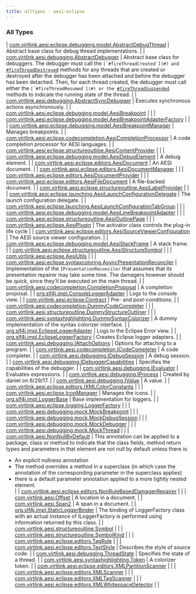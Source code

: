 ```yaml
---
title: alltypes - aesi-eclipse
---
```


### All Types

| [com.virtlink.aesi.eclipse.debugging.model.AbstractDebugThread](../com.virtlink.aesi.eclipse.debugging.model/-abstract-debug-thread/index.html) | Abstract base class for debug thread implementations. |
| [com.virtlink.aesi.debugging.AbstractDebugger](../com.virtlink.aesi.debugging/-abstract-debugger/index.html) | Abstract base class for debuggers. The debugger must call the ``[`#fireThreadCreated`](#) and ``[`#fireThreadDestroyed`](#) methods for any threads that are created or destroyed after the debugger has been attached and before the debugger has been detached. Then, for each thread created, the debugger must call either the ``[`#fireThreadResumed`](#) or the ``[`#fireThreadSuspended`](#) methods to indicate the running state of the thread. |
| [com.virtlink.aesi.debugging.AbstractSyncDebugger](../com.virtlink.aesi.debugging/-abstract-sync-debugger/index.html) | Executes synchronous actions asynchronously. |
| [com.virtlink.aesi.eclipse.debugging.model.AesiBreakpoint](../com.virtlink.aesi.eclipse.debugging.model/-aesi-breakpoint/index.html) |  |
| [com.virtlink.aesi.eclipse.debugging.model.AesiBreakpointAdapterFactory](../com.virtlink.aesi.eclipse.debugging.model/-aesi-breakpoint-adapter-factory/index.html) |  |
| [com.virtlink.aesi.eclipse.debugging.model.AesiBreakpointManager](../com.virtlink.aesi.eclipse.debugging.model/-aesi-breakpoint-manager/index.html) | Manages breakpoints. |
| [com.virtlink.aesi.eclipse.codecompletion.AesiCompletionProcessor](../com.virtlink.aesi.eclipse.codecompletion/-aesi-completion-processor/index.html) | A code completion processor for AESI languages. |
| [com.virtlink.aesi.eclipse.structureoutline.AesiContentProvider](../com.virtlink.aesi.eclipse.structureoutline/-aesi-content-provider/index.html) |  |
| [com.virtlink.aesi.eclipse.debugging.model.AesiDebugElement](../com.virtlink.aesi.eclipse.debugging.model/-aesi-debug-element/index.html) | A debug element. |
| [com.virtlink.aesi.eclipse.editors.AesiDocument](../com.virtlink.aesi.eclipse.editors/-aesi-document/index.html) | An AESI document. |
| [com.virtlink.aesi.eclipse.editors.AesiDocumentManager](../com.virtlink.aesi.eclipse.editors/-aesi-document-manager/index.html) |  |
| [com.virtlink.aesi.eclipse.editors.AesiDocumentProvider](../com.virtlink.aesi.eclipse.editors/-aesi-document-provider/index.html) |  |
| [com.virtlink.aesi.eclipse.editors.AesiFileDocument](../com.virtlink.aesi.eclipse.editors/-aesi-file-document/index.html) | A file-backed document. |
| [com.virtlink.aesi.eclipse.structureoutline.AesiLabelProvider](../com.virtlink.aesi.eclipse.structureoutline/-aesi-label-provider/index.html) |  |
| [com.virtlink.aesi.eclipse.launching.AesiLaunchConfigurationDelegate](../com.virtlink.aesi.eclipse.launching/-aesi-launch-configuration-delegate/index.html) | The launch configuration delegate. |
| [com.virtlink.aesi.eclipse.launching.AesiLaunchConfigurationTabGroup](../com.virtlink.aesi.eclipse.launching/-aesi-launch-configuration-tab-group/index.html) |  |
| [com.virtlink.aesi.eclipse.debugging.model.AesiLineBreakpointAdapter](../com.virtlink.aesi.eclipse.debugging.model/-aesi-line-breakpoint-adapter/index.html) |  |
| [com.virtlink.aesi.eclipse.structureoutline.AesiOutlinePage](../com.virtlink.aesi.eclipse.structureoutline/-aesi-outline-page/index.html) |  |
| [com.virtlink.aesi.eclipse.AesiPlugin](../com.virtlink.aesi.eclipse/-aesi-plugin/index.html) | The activator class controls the plug-in life cycle |
| [com.virtlink.aesi.eclipse.editors.AesiSourceViewerConfiguration](../com.virtlink.aesi.eclipse.editors/-aesi-source-viewer-configuration/index.html) | The AESI source viewer configuration. |
| [com.virtlink.aesi.eclipse.debugging.model.AesiStackFrame](../com.virtlink.aesi.eclipse.debugging.model/-aesi-stack-frame/index.html) | A stack frame. |
| [com.virtlink.aesi.eclipse.structureoutline.AesiStructureSymbol](../com.virtlink.aesi.eclipse.structureoutline/-aesi-structure-symbol/index.html) |  |
| [com.virtlink.aesi.eclipse.AesiUtils](../com.virtlink.aesi.eclipse/-aesi-utils/index.html) |  |
| [com.virtlink.aesi.eclipse.syntaxcoloring.AsyncPresentationReconciler](../com.virtlink.aesi.eclipse.syntaxcoloring/-async-presentation-reconciler/index.html) | Implementation of the `IPresentationReconciler` that assumes that its presentation repairer may take some time. The damagers however should be quick, since they'll be executed on the main thread. |
| [com.virtlink.aesi.codecompletion.CompletionProposal](../com.virtlink.aesi.codecompletion/-completion-proposal/index.html) | A completion proposal. |
| [org.slf4j.impl.ConsoleLoggerAdapter](../org.slf4j.impl/-console-logger-adapter/index.html) | Logs to the console view. |
| [com.virtlink.aesi.eclipse.Contract](../com.virtlink.aesi.eclipse/-contract/index.html) | Pre- and post-conditions. |
| [com.virtlink.aesi.codecompletion.DummyCodeCompleter](../com.virtlink.aesi.codecompletion/-dummy-code-completer/index.html) |  |
| [com.virtlink.aesi.structureoutline.DummyStructureOutliner](../com.virtlink.aesi.structureoutline/-dummy-structure-outliner/index.html) |  |
| [com.virtlink.aesi.syntaxhighlighting.DummySyntaxColorizer](../com.virtlink.aesi.syntaxhighlighting/-dummy-syntax-colorizer/index.html) | A dummy implementation of the syntax colorizer interface. |
| [org.slf4j.impl.EclipseLoggerAdapter](../org.slf4j.impl/-eclipse-logger-adapter/index.html) | Logs to the Eclipse Error view. |
| [org.slf4j.impl.EclipseLoggerFactory](../org.slf4j.impl/-eclipse-logger-factory/index.html) | Creates Eclipse logger adapters. |
| [com.virtlink.aesi.debugging.IAttachOptions](../com.virtlink.aesi.debugging/-i-attach-options/index.html) | Options for attaching to a program. |
| [com.virtlink.aesi.codecompletion.ICodeCompleter](../com.virtlink.aesi.codecompletion/-i-code-completer/index.html) | A code completer. |
| [com.virtlink.aesi.debugging.IDebugSession](../com.virtlink.aesi.debugging/-i-debug-session/index.html) | A debug session. |
| [com.virtlink.aesi.debugging.IDebuggerCapabilities](../com.virtlink.aesi.debugging/-i-debugger-capabilities/index.html) | Specifies the capabilities of the debugger. |
| [com.virtlink.aesi.debugging.IEvaluator](../com.virtlink.aesi.debugging/-i-evaluator/index.html) | Evaluates expressions. |
| [com.virtlink.aesi.debugging.IProcess](../com.virtlink.aesi.debugging/-i-process.html) | Created by daniel on 6/29/17. |
| [com.virtlink.aesi.debugging.IValue](../com.virtlink.aesi.debugging/-i-value.html) | A value. |
| [com.virtlink.aesi.eclipse.editors.IXMLColorConstants](../com.virtlink.aesi.eclipse.editors/-i-x-m-l-color-constants/index.html) |  |
| [com.virtlink.aesi.eclipse.IconManager](../com.virtlink.aesi.eclipse/-icon-manager/index.html) | Manages the icons. |
| [org.slf4j.impl.LoggerBase](../org.slf4j.impl/-logger-base/index.html) | Base implementation for loggers. |
| [com.virtlink.aesi.eclipse.logging.LoggerFactory](../com.virtlink.aesi.eclipse.logging/-logger-factory/index.html) |  |
| [com.virtlink.aesi.debugging.mock.MockBreakpoint](../com.virtlink.aesi.debugging.mock/-mock-breakpoint/index.html) |  |
| [com.virtlink.aesi.debugging.mock.MockDebugSession](../com.virtlink.aesi.debugging.mock/-mock-debug-session/index.html) |  |
| [com.virtlink.aesi.debugging.mock.MockDebugger](../com.virtlink.aesi.debugging.mock/-mock-debugger/index.html) |  |
| [com.virtlink.aesi.debugging.mock.MockThread](../com.virtlink.aesi.debugging.mock/-mock-thread/index.html) |  |
| [com.virtlink.aesi.NonNullByDefault](../com.virtlink.aesi/-non-null-by-default/index.html) | This annotation can be applied to a package, class or method to indicate that the class fields, method return types and parameters in that element are not null by default unless there is:
* An explicit nullness annotation
* The method overrides a method in a superclass (in which case the annotation of the corresponding parameter in the superclass applies)
*  there is a default parameter annotation applied to a more tightly nested element.
<br> |
| [com.virtlink.aesi.eclipse.editors.NonRuleBasedDamagerRepairer](../com.virtlink.aesi.eclipse.editors/-non-rule-based-damager-repairer/index.html) |  |
| [com.virtlink.aesi.Offset](../com.virtlink.aesi/-offset/index.html) | A location in a document. |
| [com.virtlink.aesi.Span2](../com.virtlink.aesi/-span2/index.html) | A span in a document. |
| [org.slf4j.impl.StaticLoggerBinder](../org.slf4j.impl/-static-logger-binder/index.html) | The binding of LoggerFactory class with an actual instance of ILoggerFactory is performed using information returned by this class. |
| [com.virtlink.aesi.structureoutline.Symbol](../com.virtlink.aesi.structureoutline/-symbol/index.html) |  |
| [com.virtlink.aesi.structureoutline.SymbolKind](../com.virtlink.aesi.structureoutline/-symbol-kind/index.html) |  |
| [com.virtlink.aesi.eclipse.editors.TagRule](../com.virtlink.aesi.eclipse.editors/-tag-rule/index.html) |  |
| [com.virtlink.aesi.eclipse.editors.TextStyle](../com.virtlink.aesi.eclipse.editors/-text-style/index.html) | Describes the style of source code. |
| [com.virtlink.aesi.debugging.ThreadState](../com.virtlink.aesi.debugging/-thread-state/index.html) | Specifies the state of a thread. |
| [com.virtlink.aesi.syntaxhighlighting.Token](../com.virtlink.aesi.syntaxhighlighting/-token/index.html) | A colorizer token. |
| [com.virtlink.aesi.eclipse.editors.XMLPartitionScanner](../com.virtlink.aesi.eclipse.editors/-x-m-l-partition-scanner/index.html) |  |
| [com.virtlink.aesi.eclipse.editors.XMLScanner](../com.virtlink.aesi.eclipse.editors/-x-m-l-scanner/index.html) |  |
| [com.virtlink.aesi.eclipse.editors.XMLTagScanner](../com.virtlink.aesi.eclipse.editors/-x-m-l-tag-scanner/index.html) |  |
| [com.virtlink.aesi.eclipse.editors.XMLWhitespaceDetector](../com.virtlink.aesi.eclipse.editors/-x-m-l-whitespace-detector/index.html) |  |

